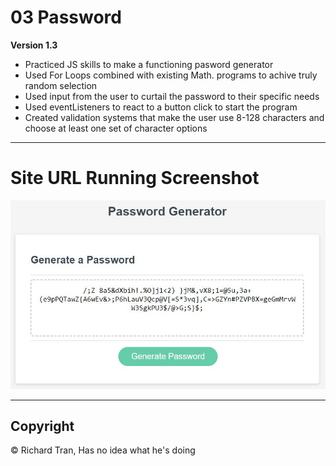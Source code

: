 # 03 Password

**Version 1.3**

* Practiced JS skills to make a functioning pasword generator
* Used For Loops combined with existing Math. programs to achive truly random selection
* Used input from the user to curtail the password to their specific needs
* Used eventListeners to react to a button click to start the program
* Created validation systems that make the user use 8-128 characters and choose at least one set of character options

---

# Site URL Running Screenshot #
![Screenshot](/Develop/Screenshot.JPG?raw=true "Screenshot")

---

## Copyright ##

© Richard Tran, Has no idea what he's doing